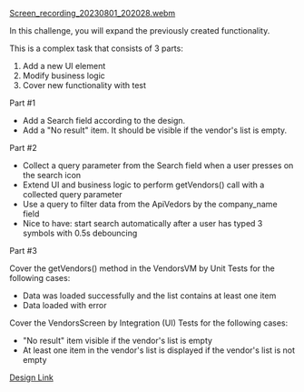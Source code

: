 [Screen_recording_20230801_202028.webm](https://github.com/HarukeyUA/AndroidMiddleTestTask/assets/12065476/6ef8ac4d-200d-40f8-9169-cc8931c98bad)

In this challenge, you will expand the previously created functionality.

This is a complex task that consists of 3 parts:
  1. Add a new UI element
  2. Modify business logic
  3. Cover new functionality with test

Part #1  
  - Add a Search field according to the design.
  - Add a "No result" item. It should be visible if the vendor's list is empty.

Part #2
  - Collect a query parameter from the Search field when a user presses on the search icon
  - Extend UI and business logic to perform getVendors() call with a collected query parameter
  - Use a query to filter data from the ApiVedors by the company_name field
  - Nice to have: start search automatically after a user has typed 3 symbols with 0.5s debouncing

Part #3

Cover the getVendors() method in the VendorsVM by Unit Tests for the following cases:   
  - Data was loaded successfully and the list contains at least one item
  - Data loaded with error

Cover the VendorsScreen by Integration (UI) Tests for the following cases:
  - "No result" item visible if the vendor's list is empty
  -  At least one item in the vendor's list is displayed if the vendor's list is not empty

[Design Link](https://www.figma.com/file/Yx4G4KSbcZTev1lRnc69sf/Task-Middle-Android?node-id=0%3A1)
